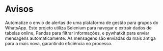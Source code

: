 # Avisos
Automatize o envio de alertas de uma plataforma de gestão para grupos do WhatsApp. Este projeto utiliza Selenium para navegar e extrair dados de tabelas online, Pandas para filtrar informações, e pywhatkit para enviar mensagens automaticamente. As mensagens são enviadas da mais antiga para a mais nova, garantindo eficiência no processo.
